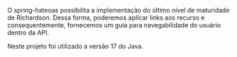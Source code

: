 O spring-hateoas possibilita a implementação do último nível de maturidade de Richardson. Dessa forma, poderemos aplicar links aos recurso e consequentemente, 
fornecemos um guia para navegabilidade do usuário dentro da API.

Neste projeto foi utilizado a versão 17 do Java.
